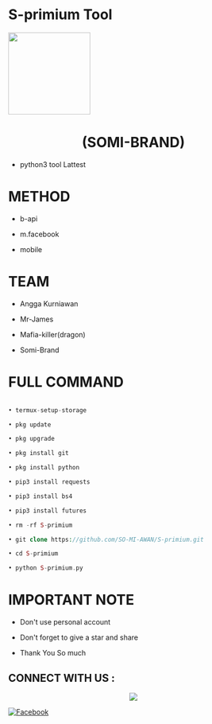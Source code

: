 
# S-primium Tool

<img height="165" src="https://github-readme-stats.vercel.app/api?username=SO-MI-AWAN&show_icons=true&include_all_commits=true&theme=react&cache_seconds=3200&hide_border=true" /></a>

<h1 align="center">(SOMI-BRAND)</h1>

* python3 tool Lattest 

# METHOD 

* b-api

* m.facebook

* mobile

# TEAM

* Angga Kurniawan

* Mr-James

* Mafia-killer(dragon)

* Somi-Brand

# FULL COMMAND 

```php

• termux-setup-storage

• pkg update

• pkg upgrade

• pkg install git

• pkg install python

• pip3 install requests

• pip3 install bs4

• pip3 install futures

• rm -rf S-primium

• git clone https://github.com/SO-MI-AWAN/S-primium.git

• cd S-primium

• python S-primium.py

```

# IMPORTANT NOTE

* Don't use personal account

* Don't forget to give a star and share 

* Thank You So much

## CONNECT WITH US :

<p align="center">

<img src="https://cdn6.f-cdn.com/contestentries/610991/15980677/578d05c805d32_thumb900.jpg">

</p>

<a href="https://www.facebook.com/112589571242073/posts/116420000859030/?app=fbl"><img title="Facebook" src="https://img.shields.io/badge/SOMI-BRAND-brightgreen?style=for-the-badge&logo=github"></a>

